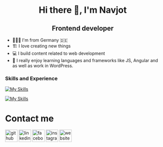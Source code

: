 

<h1 align="center">Hi there 👋, I'm Navjot</h1>

<h2 align="center">Frontend developer</h2>


* 🧑🏻‍💻 I'm from Germany 🇩🇪
* 🏗 I love creating new things
* 💻 I build content related to web development
* 🤩 I really enjoy learning languages and frameworks like JS, Angular and as well as work in WordPress.






### Skills and Experience
[![My Skills](https://skillicons.dev/icons?i=html,css,js,firebase)](https://skillicons.dev)

[![My Skills](https://skillicons.dev/icons?i=angular,git,github,bootstrap,wordpress)](https://skillicons.dev)






# Contact me

[<img src='https://cdn.jsdelivr.net/npm/simple-icons@3.0.1/icons/github.svg' alt='github' height='40'>](https://github.com/navjotsingh96)
[<img src='https://cdn.jsdelivr.net/npm/simple-icons@3.0.1/icons/linkedin.svg' alt='linkedin' height='40'>](https://www.linkedin.com/in/navjot-singh-364623233/6/) 
 [<img src='https://cdn.jsdelivr.net/npm/simple-icons@3.0.1/icons/facebook.svg' alt='facebook' height='40'>](https://www.facebook.com/navjot.s.chandi)
[<img src='https://cdn.jsdelivr.net/npm/simple-icons@3.0.1/icons/instagram.svg' alt='instagram' height='40'>](https://www.instagram.com/iamnavchandi/) [<img src='https://cdn.jsdelivr.net/npm/simple-icons@3.0.1/icons/icloud.svg' alt='website' height='40'>](https://www.navjot-singh.de)  
  

